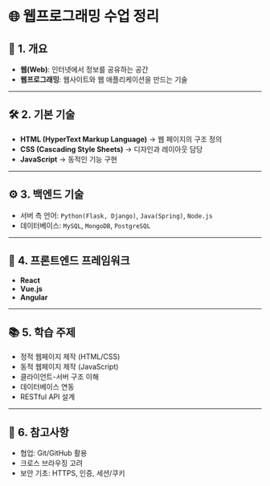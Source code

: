 # 🌐 웹프로그래밍 수업 정리

## 📖 1. 개요

-   **웹(Web)**: 인터넷에서 정보를 공유하는 공간
-   **웹프로그래밍**: 웹사이트와 웹 애플리케이션을 만드는 기술

------------------------------------------------------------------------

## 🛠 2. 기본 기술

-   **HTML (HyperText Markup Language)** → 웹 페이지의 구조 정의
-   **CSS (Cascading Style Sheets)** → 디자인과 레이아웃 담당
-   **JavaScript** → 동적인 기능 구현

------------------------------------------------------------------------

## ⚙️ 3. 백엔드 기술

-   서버 측 언어: `Python(Flask, Django)`, `Java(Spring)`, `Node.js`
-   데이터베이스: `MySQL`, `MongoDB`, `PostgreSQL`

------------------------------------------------------------------------

## 🎨 4. 프론트엔드 프레임워크

-   **React**
-   **Vue.js**
-   **Angular**

------------------------------------------------------------------------

## 📚 5. 학습 주제

-   정적 웹페이지 제작 (HTML/CSS)
-   동적 웹페이지 제작 (JavaScript)
-   클라이언트-서버 구조 이해
-   데이터베이스 연동
-   RESTful API 설계

------------------------------------------------------------------------

## 📝 6. 참고사항

-   협업: Git/GitHub 활용
-   크로스 브라우징 고려
-   보안 기초: HTTPS, 인증, 세션/쿠키
